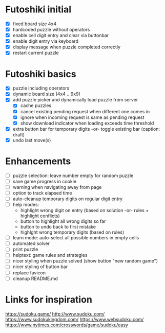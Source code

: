 # Futoshiki initial
- [x] fixed board size 4x4
- [x] hardcoded puzzle without operators
- [x] enable cell digit entry and clear via buttonbar
- [x] enable digit entry via keyboard
- [x] display message when puzzle completed correctly
- [x] restart current puzzle

# Futoshiki basics
- [x] puzzle including operators
- [x] dynamic board size (4x4 .. 9x9)
- [x] add puzzle picker and dynamically load puzzle from server
  - [x] cache puzzles
  - [x] cancel existing pending request when different one comes in
  - [x] ignore when incoming request is same as pending request
  - [x] show download indicator when loading exceeds time threshold
- [x] extra button bar for temporary digits -or- toggle existing bar (caption: draft)
- [x] undo last move(s)

# Enhancements
- [ ] puzzle selection: leave number empty for random puzzle
- [ ] save game progress in cookie
- [ ] warning when navigating away from page
- [ ] option to track elapsed time
- [ ] auto-cleanup temporary digits on regular digit entry
- [ ] help modes:
  - highlight wrong digit on entry (based on solution -or- rules + highlight conflicts)
  - button to highlight all wrong digits so far
  - button to undo back to first mistake
  - highlght wrong temporary digits (based on rules)
- [ ] learn mode: auto-select all possible numbers in empty cells
- [ ] automated solver
- [ ] print puzzle
- [ ] helptext: game rules and strategies
- [ ] nicer styling when puzzle solved (show button "new random game")
- [ ] nicer styling of button bar
- [ ] replace favicon
- [ ] cleanup README.md

# Links for inspiration
https://sudoku.game/
http://www.sudoku.com/
https://www.sudokukingdom.com/
https://www.websudoku.com/
https://www.nytimes.com/crosswords/game/sudoku/easy
